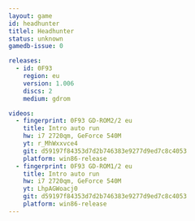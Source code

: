 ```yaml
---
layout: game
id: headhunter
titlel: Headhunter
status: unknown
gamedb-issue: 0

releases:
  - id: 0F93
    region: eu
    version: 1.006
    discs: 2
    medium: gdrom

videos:
  - fingerprint: 0F93 GD-ROM2/2 eu
    title: Intro auto run
    hw: i7 2720qm, GeForce 540M
    yt: r_MhWxxvce4
    git: d59197f84353d7d2b746383e9277d9ed7c8c4053
    platform: win86-release
  - fingerprint: 0F93 GD-ROM1/2 eu
    title: Intro auto run
    hw: i7 2720qm, GeForce 540M
    yt: LhpAGWoacj0
    git: d59197f84353d7d2b746383e9277d9ed7c8c4053
    platform: win86-release
---
```

